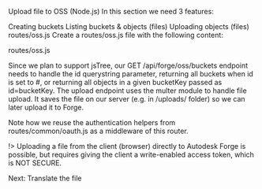 Upload file to OSS (Node.js)
In this section we need 3 features:

Creating buckets
Listing buckets & objects (files)
Uploading objects (files)
routes/oss.js
Create a routes/oss.js file with the following content:

routes/oss.js

Since we plan to support jsTree, our GET /api/forge/oss/buckets endpoint needs to handle the id querystring parameter, returning all buckets when id is set to #, or returning all objects in a given bucketKey passed as id=bucketKey. The upload endpoint uses the multer module to handle file upload. It saves the file on our server (e.g. in /uploads/ folder) so we can later upload it to Forge.

Note how we reuse the authentication helpers from routes/common/oauth.js as a middleware of this router.

!> Uploading a file from the client (browser) directly to Autodesk Forge is possible, but requires giving the client a write-enabled access token, which is NOT SECURE.

Next: Translate the file
